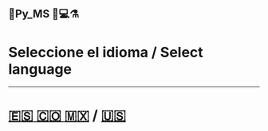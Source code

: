 👻Py_MS 🐍💻⚗️
---
# Seleccione el idioma  /  Select language
---
# [:es: 🇨🇴 🇲🇽](READMEes.md)      /      [:us:](READMEin.md) 

